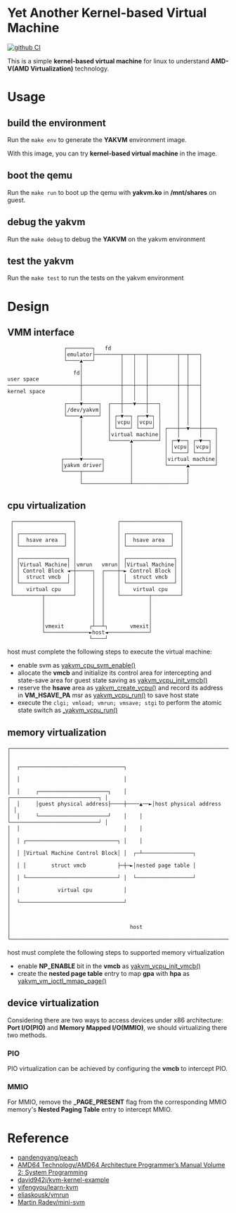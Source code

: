 # Yet Another Kernel-based Virtual Machine

[![github CI](https://github.com/JiaweiHawk/yakvm/actions/workflows/main.yml/badge.svg)](https://github.com/JiaweiHawk/yakvm/actions/)

This is a simple **kernel-based virtual machine** for linux to understand **AMD-V(AMD Virtualization)** technology.

# Usage

## build the environment

Run the ```make env``` to generate the **YAKVM** environment image.

With this image, you can try **kernel-based virtual machine** in the image.

## boot the qemu

Run the ```make run``` to boot up the qemu with **yakvm.ko** in **/mnt/shares** on guest.

## debug the yakvm

Run the ```make debug``` to debug the **YAKVM** on the yakvm environment

## test the yakvm

Run the ```make test``` to run the tests on the yakvm environment

# Design

## VMM interface

```
                  ┌────────┐   fd
                  │emulator├────────┬───┬───┬─────────┬──┬───┐
                  └────▲───┘        │   │   │         │  │   │
                       │            │   │   │         │  │   │
                     fd│            │   │   │         │  │   │
user space             │            │   │   │         │  │   │
───────────────────────┼────────────┼───┼───┼─────────┼──┼───┤
kernel space           │            │   │   │         │  │   │
                       │            │   │   │         │  │   │
                  ┌────▼─────┐  ┌───┼───▼───┼───┐     │  │   │
                  │/dev/yakvm│  │   │       │   │     │  │   │
                  └────▲─────┘  │ ┌─▼──┐ ┌──▼─┐ │     │  │   │
                       │        │ │vcpu│ │vcpu│ │     │  │   │
                       │        │ └────┘ └────┘ │ ┌───┼──▼───┼────┐
                       │        │virtual machine│ │   │      │    │
                       │        └──────▲────────┘ │ ┌─▼──┐ ┌─▼──┐ │
                       │               │          │ │vcpu│ │vcpu│ │
                       │               │          │ └────┘ └────┘ │
                 ┌─────▼──────┐        │          │virtual machine│
                 │yakvm driver│        │          └──────▲────────┘
                 └─────┬──────┘        │                 │
                       │               │                 │
                       └───────────────┴─────────────────┘
```

## cpu virtualization

```
 ┌───────────────────┐             ┌───────────────────┐
 │                   │             │                   │
 │ ┌──────────────┐  │             │ ┌──────────────┐  │
 │ │  hsave area  │  │             │ │  hsave area  │  │
 │ └──────────────┘  │             │ └──────────────┘  │
 │                   │             │                   │
 │ ┌───────────────┐ │             │ ┌───────────────┐ │
 │ │Virtual Machine│ │vmrun   vmrun│ │Virtual Machine│ │
 │ │ Control Block ◄─┼─────┐  ┌────┼─► Control Block │ │
 │ │  struct vmcb  │ │     │  │    │ │  struct vmcb  │ │
 │ └───────────────┘ │     │  │    │ └───────────────┘ │
 │    virtual cpu    │     │  │    │    virtual cpu    │
 └─────────┬─────────┘     │  │    └─────────┬─────────┘
           │               │  │              │
           │               │  │              │
           │               │  │              │
           │               │  │              │
           │vmexit        ┌┴──┴┐       vmexit│
           └──────────────►host◄─────────────┘
                          └────┘
```

host must complete the following steps to execute the virtual machine:
- enable svm as [yakvm_cpu_svm_enable()](./driver/main.c)
- allocate the **vmcb** and initialize its control area for intercepting and state-save area for guest state saving as [yakvm_vcpu_init_vmcb()](./driver/cpu.c)
- reserve the **hsave** area as [yakvm_create_vcpu()](./driver/main.c) and record its address in **VM_HSAVE_PA** msr as [yakvm_vcpu_run()](./driver/cpu.c) to save host state
- execute the `clgi; vmload; vmrun; vmsave; stgi` to perform the atomic state switch as [_yakvm_vcpu_run()](./driver/vcpu_run.S)

## memory virtualization

```
┌────────────────────────────────────────────────────────────────────────────┐
│                                                                            │
│  ┌─────────────────────────────────┐                                       │
│  │                                 │                                       │
│  │     ┌──────────────────────┐    │        ┌────────────────────────────┐ │
│  │     │guest physical address├────┼────▲──►│host physical address       │ │
│  │     └──────────────────────┘    │    │   └────────────────────────────┘ │
│  │                                 │    │                                  │
│  │ ┌─────────────────────────────┐ │    │                                  │
│  │ │Virtual Machine Control Block│ │  ┌─┴────────────────┐                 │
│  │ │        struct vmcb          ├─┼─►│nested page table │                 │
│  │ └─────────────────────────────┘ │  └──────────────────┘                 │
│  │            virtual cpu          │                                       │
│  └─────────────────────────────────┘                                       │
│                                                                            │
│                                      host                                  │
└────────────────────────────────────────────────────────────────────────────┘
```

host must complete the following steps to supported memory virtualization
- enable **NP_ENABLE** bit in the **vmcb** as [yakvm_vcpu_init_vmcb()](./driver/cpu.c)
- create the **nested page table** entry to map **gpa** with **hpa** as [yakvm_vm_ioctl_mmap_page()](./driver/vm.c)

## device virtualization

Considering there are two ways to access devices under x86 architecture: **Port I/O(PIO)** and **Memory Mapped I/O(MMIO)**, we should virtualizing there two methods.

### PIO

PIO virtualization can be achieved by configuring the **vmcb** to intercept PIO.

### MMIO

For MMIO, remove the **_PAGE_PRESENT** flag from the corresponding MMIO memory's **Nested Paging Table** entry to intercept MMIO.

# Reference

- [pandengyang/peach](https://github.com/pandengyang/peach)
- [AMD64 Technology/AMD64 Architecture Programmer’s Manual Volume 2: System Programming](https://www.amd.com/content/dam/amd/en/documents/processor-tech-docs/programmer-references/24593.pdf)
- [david942j/kvm-kernel-example](https://github.com/david942j/kvm-kernel-example)
- [yifengyou/learn-kvm](https://github.com/yifengyou/learn-kvm/blob/master/docs/虚拟化实现技术/虚拟化实现技术.md#amd虚拟化)
- [eliaskousk/vmrun](https://github.com/eliaskousk/vmrun/tree/dev)
- [Martin Radev/mini-svm](http://varko.xyz/mini-svm-chapter-1.html)
